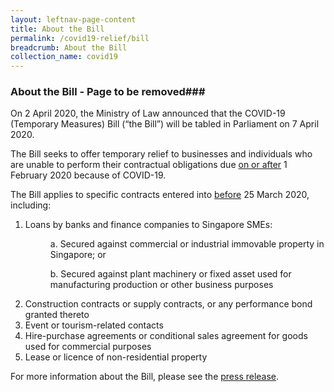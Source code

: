 ```yaml
---
layout: leftnav-page-content
title: About the Bill
permalink: /covid19-relief/bill
breadcrumb: About the Bill
collection_name: covid19
---
```


### About the Bill - Page to be removed###

On 2 April 2020, the Ministry of Law announced that the COVID-19 (Temporary Measures) Bill (“the Bill”) will be tabled in Parliament on 7 April 2020.
 
The Bill seeks to offer temporary relief to businesses and individuals who are unable to perform their contractual obligations due 	<u>on or after</u> 1 February 2020 because of COVID-19.
 
The Bill applies to specific contracts entered into <u>before</u> 25 March 2020, including:

<!--
<ol style="list-style-type: lower-roman">
<li>Leases or licences for non-residential immovable property (e.g. lease for factory premises);</li>
<li>Construction contract or supply contract (e.g. contract for the supply of materials);</li>
<li>Contracts for the provision of goods and services (e.g venue, catering) for events (e.g. weddings, business meetings);</li>
<li>Certain contracts for goods or services for visitors to Singapore, domestic tourists or outbound tourists, or promotion of tourism (e.g. cruises, hotel accommodation bookings); and</li>
<li>Certain loan facilities granted by a bank or a finance company to SMEs.</li>
</ol>
-->

<ol style="list-style-type: decimal">
<li>Loans by banks and finance companies to Singapore SMEs:</li>
<p style="margin-left: 40px">a. Secured against commercial or industrial immovable property in Singapore; or</p>
<p style="margin-left: 40px">b. Secured against plant machinery or fixed asset used for manufacturing production or other business purposes</p>
<li>Construction contracts or supply contracts, or any performance bond granted thereto</li>
<li>Event or tourism-related contacts</li>
<li>Hire-purchase agreements or conditional sales agreement for goods used for commercial purposes</li>
<li>Lease or licence of non-residential property</li>
</ol>


For more information about the Bill, please see the [press release](https://www.mlaw.gov.sg/news/press-releases/temporary-relief-for-inability-to-perform-contractual-obligations-due-to-coronavirus-disease-2019-covid-19-situation). 

